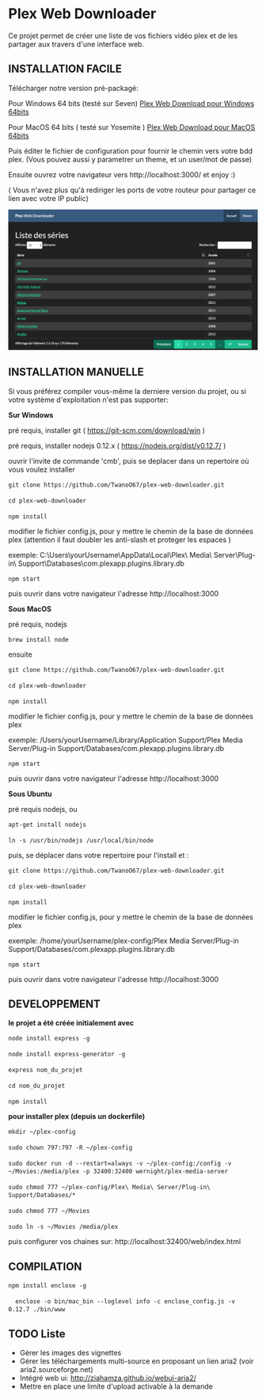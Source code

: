 Plex Web Downloader
===============

Ce projet permet de créer une liste de vos fichiers vidéo plex et de les partager aux travers d'une interface web.



INSTALLATION FACILE
--------------------

Télécharger notre version pré-packagé:

Pour Windows 64 bits (testé sur Seven)
  [Plex Web Download pour Windows 64bits](https://www.dropbox.com/s/oh6d34vxzw1ga3o/plex_wb_win64.zip?dl=0)

Pour MacOS 64 bits ( testé sur Yosemite )
  [Plex Web Download pour MacOS 64bits](https://www.dropbox.com/s/q1ouyv6nj0zylkp/plex_wd_osx64.zip?dl=0)

Puis éditer le fichier de configuration pour fournir le chemin vers votre bdd plex.
(Vous pouvez aussi y parametrer un theme, et un user/mot de passe)

Ensuite ouvrez votre navigateur vers http://localhost:3000/ et enjoy :)

( Vous n'avez plus qu'à rediriger les ports de votre routeur pour partager ce lien avec votre IP public)

![Aperçu](/public/screenshot.png?raw=true)


INSTALLATION MANUELLE
--------------------

Si vous préférez compiler vous-même la derniere version du projet, ou si votre système d'exploitation n'est pas supporter:

**Sur Windows**

  pré requis, installer git ( https://git-scm.com/download/win )

  pré requis, installer nodejs 0.12.x ( https://nodejs.org/dist/v0.12.7/ )

  ouvrir l'invite de commande 'cmb', puis se deplacer dans un repertoire où vous voulez installer

    git clone https://github.com/TwanoO67/plex-web-downloader.git

    cd plex-web-downloader

    npm install

  modifier le fichier config.js, pour y mettre le chemin de la base de données plex (attention il faut doubler les anti-slash et proteger les espaces )

  exemple: C:\\Users\\yourUsername\\AppData\\Local\\Plex\ Media\ Server\\Plug-in\ Support\\Databases\\com.plexapp.plugins.library.db

    npm start

  puis ouvrir dans votre navigateur l'adresse http://localhost:3000


**Sous MacOS**

  pré requis, nodejs

    brew install node

  ensuite

    git clone https://github.com/TwanoO67/plex-web-downloader.git

    cd plex-web-downloader

    npm install

  modifier le fichier config.js, pour y mettre le chemin de la base de données plex

  exemple: /Users/yourUsername/Library/Application Support/Plex Media Server/Plug-in Support/Databases/com.plexapp.plugins.library.db

    npm start

  puis ouvrir dans votre navigateur l'adresse http://localhost:3000


**Sous Ubuntu**

  pré requis nodejs, ou

    apt-get install nodejs

    ln -s /usr/bin/nodejs /usr/local/bin/node

  puis, se déplacer dans votre repertoire pour l'install et :

    git clone https://github.com/TwanoO67/plex-web-downloader.git

    cd plex-web-downloader

    npm install

  modifier le fichier config.js, pour y mettre le chemin de la base de données plex

  exemple: /home/yourUsername/plex-config/Plex Media Server/Plug-in Support/Databases/com.plexapp.plugins.library.db

    npm start

  puis ouvrir dans votre navigateur l'adresse http://localhost:3000



DEVELOPPEMENT
--------------------

**le projet a été créée initialement avec**

    node install express -g

    node install express-generator -g

    express nom_du_projet

    cd nom_du_projet

    npm install

**pour installer plex (depuis un dockerfile)**

    mkdir ~/plex-config

    sudo chown 797:797 -R ~/plex-config

    sudo docker run -d --restart=always -v ~/plex-config:/config -v ~/Movies:/media/plex -p 32400:32400 wernight/plex-media-server

    sudo chmod 777 ~/plex-config/Plex\ Media\ Server/Plug-in\ Support/Databases/*

    sudo chmod 777 ~/Movies

    sudo ln -s ~/Movies /media/plex

puis configurer vos chaines sur: http://localhost:32400/web/index.html


COMPILATION
--------------------

    npm install enclose -g

      enclose -o bin/mac_bin --loglevel info -c enclose_config.js -v 0.12.7 ./bin/www


TODO Liste
--------------------
* Gérer les images des vignettes
* Gérer les téléchargements multi-source en proposant un lien aria2 (voir aria2.sourceforge.net)
* Intégré web ui: http://ziahamza.github.io/webui-aria2/
* Mettre en place une limite d'upload activable à la demande
